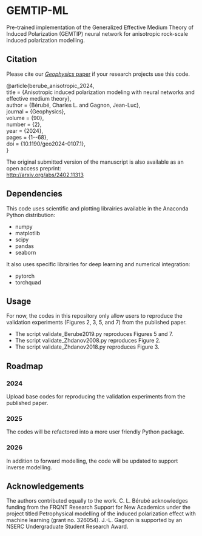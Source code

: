 # GEMTIP-ML
Pre-trained implementation of the Generalized Effective Medium Theory of Induced Polarization (GEMTIP) neural network for anisotropic rock-scale induced polarization modelling.

## Citation
Please cite our [*Geophysics* paper](https://library.seg.org/doi/10.1190/geo2024-0107.1) if your research projects use this code.

@article{berube_anisotropic_2024,  
	title = {Anisotropic induced polarization modeling with neural networks and effective medium theory},  
	author = {Bérubé, Charles L. and Gagnon, Jean-Luc},  
	journal = {Geophysics},  
	volume = {90},  
	number = {2},  
	year = {2024},  
	pages = {1--68},  
	doi = {10.1190/geo2024-0107.1},  
}

The original submitted version of the manuscript is also available as an open access preprint:  
http://arxiv.org/abs/2402.11313 

## Dependencies
This code uses scientific and plotting librairies available in the Anaconda Python distribution: 
- numpy
- matplotlib
- scipy
- pandas
- seaborn

It also uses specific librairies for deep learning and numerical integration:
- pytorch
- torchquad 

## Usage
For now, the codes in this repository only allow users to reproduce the validation experiments (Figures 2, 3, 5, and 7) from the published paper.
- The script validate_Berube2019.py reproduces Figures 5 and 7.
- The script validate_Zhdanov2008.py reproduces Figure 2.
- The script validate_Zhdanov2018.py reproduces Figure 3.

## Roadmap
### 2024 
Upload base codes for reproducing the validation experiments from the published paper.

### 2025 
The codes will be refactored into a more user friendly Python package.

### 2026 
In addition to forward modelling, the code will be updated to support inverse modelling. 

## Acknowledgements
The authors contributed equally to the work. C. L. Bérubé acknowledges funding from the FRQNT Research Support for
New Academics under the project titled Petrophysical modelling of the induced polarization effect with machine learning (grant no. 326054). J.-L. Gagnon is supported by an NSERC Undergraduate Student Research Award.